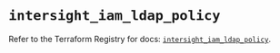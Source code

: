 # `intersight_iam_ldap_policy`

Refer to the Terraform Registry for docs: [`intersight_iam_ldap_policy`](https://registry.terraform.io/providers/ciscodevnet/intersight/1.0.71/docs/resources/iam_ldap_policy).
